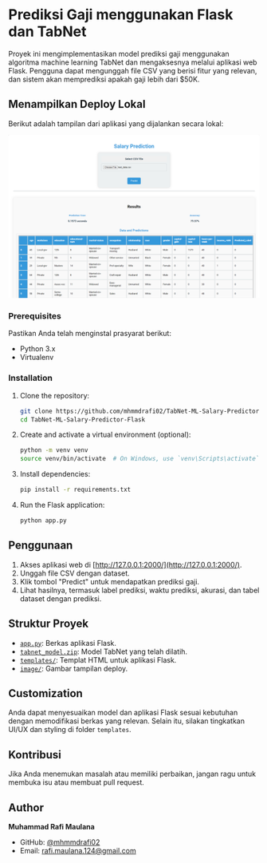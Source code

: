 # Prediksi Gaji menggunakan Flask dan TabNet

Proyek ini mengimplementasikan model prediksi gaji menggunakan algoritma machine learning TabNet dan mengaksesnya melalui aplikasi web Flask. Pengguna dapat mengunggah file CSV yang berisi fitur yang relevan, dan sistem akan memprediksi apakah gaji lebih dari $50K.

## Menampilkan Deploy Lokal

Berikut adalah tampilan dari aplikasi yang dijalankan secara lokal:

![Prediction](image/web-deploy.png)

### Prerequisites

Pastikan Anda telah menginstal prasyarat berikut:

- Python 3.x
- Virtualenv

### Installation

1. Clone the repository:

    ```bash
    git clone https://github.com/mhmmdrafi02/TabNet-ML-Salary-Predictor-Flask.git
    cd TabNet-ML-Salary-Predictor-Flask
    ```

2. Create and activate a virtual environment (optional):

    ```bash
    python -m venv venv
    source venv/bin/activate  # On Windows, use `venv\Scripts\activate`
    ```

3. Install dependencies:

    ```bash
    pip install -r requirements.txt
    ```

4. Run the Flask application:

    ```bash
    python app.py
    ```

## Penggunaan

1. Akses aplikasi web di [http://127.0.0.1:2000/](http://127.0.0.1:2000/).
2. Unggah file CSV dengan dataset.
3. Klik tombol "Predict" untuk mendapatkan prediksi gaji.
4. Lihat hasilnya, termasuk label prediksi, waktu prediksi, akurasi, dan tabel dataset dengan prediksi.

## Struktur Proyek

- [`app.py`](app.py): Berkas aplikasi Flask.
- [`tabnet_model.zip`](tabnet_model.zip): Model TabNet yang telah dilatih.
- [`templates/`](templates/): Templat HTML untuk aplikasi Flask.
- [`image/`](image/): Gambar tampilan deploy.

## Customization

Anda dapat menyesuaikan model dan aplikasi Flask sesuai kebutuhan dengan memodifikasi berkas yang relevan. Selain itu, silakan tingkatkan UI/UX dan styling di folder `templates`.

## Kontribusi

Jika Anda menemukan masalah atau memiliki perbaikan, jangan ragu untuk membuka isu atau membuat pull request.

## Author

**Muhammad Rafi Maulana**
- GitHub: [@mhmmdrafi02](https://github.com/mhmmdrafi02)
- Email: rafi.maulana.124@gmail.com
